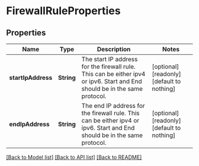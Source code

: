 # FirewallRuleProperties


## Properties
Name | Type | Description | Notes
------------ | ------------- | ------------- | -------------
**startIpAddress** | **String** | The start IP address for the firewall rule. This can be either ipv4 or ipv6. Start and End should be in the same protocol. | [optional] [readonly] [default to nothing]
**endIpAddress** | **String** | The end IP address for the firewall rule. This can be either ipv4 or ipv6. Start and End should be in the same protocol. | [optional] [readonly] [default to nothing]


[[Back to Model list]](../README.md#models) [[Back to API list]](../README.md#api-endpoints) [[Back to README]](../README.md)



